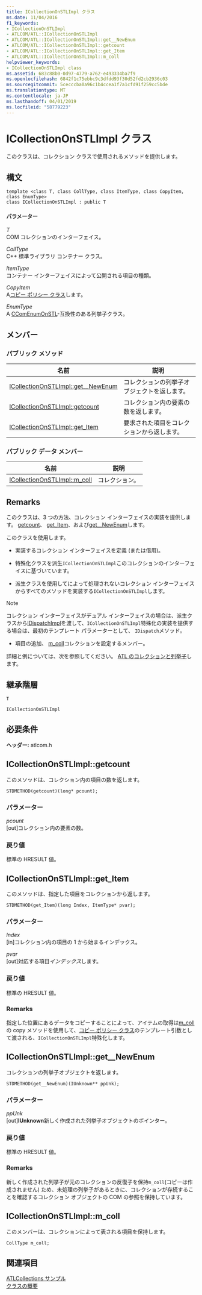 ```yaml
---
title: ICollectionOnSTLImpl クラス
ms.date: 11/04/2016
f1_keywords:
- ICollectionOnSTLImpl
- ATLCOM/ATL::ICollectionOnSTLImpl
- ATLCOM/ATL::ICollectionOnSTLImpl::get__NewEnum
- ATLCOM/ATL::ICollectionOnSTLImpl::getcount
- ATLCOM/ATL::ICollectionOnSTLImpl::get_Item
- ATLCOM/ATL::ICollectionOnSTLImpl::m_coll
helpviewer_keywords:
- ICollectionOnSTLImpl class
ms.assetid: 683c88b0-0d97-4779-a762-e493334ba7f9
ms.openlocfilehash: 6842f1c75ebbc9c3dfdd93f30d52fd2cb2936c03
ms.sourcegitcommit: 5cecccba0a96c1b4ccea1f7a1cfd91f259cc5bde
ms.translationtype: MT
ms.contentlocale: ja-JP
ms.lasthandoff: 04/01/2019
ms.locfileid: "58779223"
---
```

# <a name="icollectiononstlimpl-class"></a>ICollectionOnSTLImpl クラス

このクラスは、コレクション クラスで使用されるメソッドを提供します。

## <a name="syntax"></a>構文

```
template <class T, class CollType, class ItemType, class CopyItem, class EnumType>
class ICollectionOnSTLImpl : public T
```

#### <a name="parameters"></a>パラメーター

*T*<br/>
COM コレクションのインターフェイス。

*CollType*<br/>
C++ 標準ライブラリ コンテナー クラス。

*ItemType*<br/>
コンテナー インターフェイスによって公開される項目の種類。

*CopyItem*<br/>
A[コピー ポリシー クラス](../../atl/atl-copy-policy-classes.md)します。

*EnumType*<br/>
A [CComEnumOnSTL](../../atl/reference/ccomenumonstl-class.md)-互換性のある列挙子クラス。

## <a name="members"></a>メンバー

### <a name="public-methods"></a>パブリック メソッド

|名前|説明|
|----------|-----------------|
|[ICollectionOnSTLImpl::get__NewEnum](#newenum)|コレクションの列挙子オブジェクトを返します。|
|[ICollectionOnSTLImpl::getcount](#get_count)|コレクション内の要素の数を返します。|
|[ICollectionOnSTLImpl::get_Item](#get_item)|要求された項目をコレクションから返します。|

### <a name="public-data-members"></a>パブリック データ メンバー

|名前|説明|
|----------|-----------------|
|[ICollectionOnSTLImpl::m_coll](#m_coll)|コレクション。|

## <a name="remarks"></a>Remarks

このクラスは、3 つの方法、コレクション インターフェイスの実装を提供します。 [getcount](#get_count)、 [get_Item](#get_item)、および[get__NewEnum](#newenum)します。

このクラスを使用します。

- 実装するコレクション インターフェイスを定義 (または借用)。

- 特殊化クラスを派生`ICollectionOnSTLImpl`このコレクションのインターフェイスに基づいています。

- 派生クラスを使用してによって処理されないコレクション インターフェイスからすべてのメソッドを実装する`ICollectionOnSTLImpl`します。

> [!NOTE]
>  コレクション インターフェイスがデュアル インターフェイスの場合は、派生クラスから[IDispatchImpl](../../atl/reference/idispatchimpl-class.md)を渡して、`ICollectionOnSTLImpl`特殊化の実装を提供する場合は、最初のテンプレート パラメーターとして、 `IDispatch`メソッド。

- 項目の追加、 [m_coll](#m_coll)コレクションを設定するメンバー。

詳細と例については、次を参照してください。 [ATL のコレクションと列挙子](../../atl/atl-collections-and-enumerators.md)します。

## <a name="inheritance-hierarchy"></a>継承階層

`T`

`ICollectionOnSTLImpl`

## <a name="requirements"></a>必要条件

**ヘッダー:** atlcom.h

##  <a name="get_count"></a>  ICollectionOnSTLImpl::getcount

このメソッドは、コレクション内の項目の数を返します。

```
STDMETHOD(getcount)(long* pcount);
```

### <a name="parameters"></a>パラメーター

*pcount*<br/>
[out]コレクション内の要素の数。

### <a name="return-value"></a>戻り値

標準の HRESULT 値。

##  <a name="get_item"></a>  ICollectionOnSTLImpl::get_Item

このメソッドは、指定した項目をコレクションから返します。

```
STDMETHOD(get_Item)(long Index, ItemType* pvar);
```

### <a name="parameters"></a>パラメーター

*Index*<br/>
[in]コレクション内の項目の 1 から始まるインデックス。

*pvar*<br/>
[out]対応する項目*インデックス*します。

### <a name="return-value"></a>戻り値

標準の HRESULT 値。

### <a name="remarks"></a>Remarks

指定した位置にあるデータをコピーすることによって、アイテムの取得は[m_coll](#m_coll)の copy メソッドを使用して、[コピー ポリシー クラス](../../atl/atl-copy-policy-classes.md)のテンプレート引数として渡される、`ICollectionOnSTLImpl`特殊化します。

##  <a name="newenum"></a>  ICollectionOnSTLImpl::get__NewEnum

コレクションの列挙子オブジェクトを返します。

```
STDMETHOD(get__NewEnum)(IUnknown** ppUnk);
```

### <a name="parameters"></a>パラメーター

*ppUnk*<br/>
[out]**IUnknown**新しく作成された列挙子オブジェクトのポインター。

### <a name="return-value"></a>戻り値

標準の HRESULT 値。

### <a name="remarks"></a>Remarks

新しく作成された列挙子が元のコレクションの反復子を保持`m_coll`(コピーは作成されません) ため、未処理の列挙子があるときに、コレクションが存続することを確認するコレクション オブジェクトの COM の参照を保持しています。

##  <a name="m_coll"></a>  ICollectionOnSTLImpl::m_coll

このメンバーは、コレクションによって表される項目を保持します。

```
CollType m_coll;
```

## <a name="see-also"></a>関連項目

[ATLCollections サンプル](../../overview/visual-cpp-samples.md)<br/>
[クラスの概要](../../atl/atl-class-overview.md)
